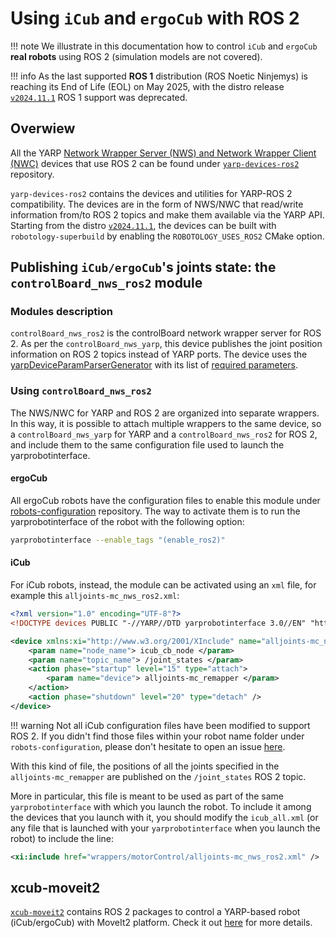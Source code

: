 # Using `iCub` and `ergoCub` with ROS 2

!!! note
    We illustrate in this documentation how to control `iCub` and `ergoCub` **real robots** using ROS 2 (simulation models are not covered).

!!! info
    As the last supported **ROS 1** distribution (ROS Noetic Ninjemys) is reaching its End of Life (EOL) on May 2025, with the distro release [`v2024.11.1`](../sw_versioning_table/2024.11.1.md) ROS 1 support was deprecated.

## Overwiew

All the YARP [Network Wrapper Server (NWS) and Network Wrapper Client (NWC)](https://www.yarp.it/latest//group__nws__and__nwc__architecture.html) devices that use ROS 2 can be found under [`yarp-devices-ros2`](https://github.com/robotology/yarp-devices-ros2) repository.

`yarp-devices-ros2` contains the devices and utilities for YARP-ROS 2 compatibility. The devices are in the form of NWS/NWC that read/write information from/to ROS 2 topics and make them available via the YARP API. Starting from the distro [`v2024.11.1`](../sw_versioning_table/2024.11.1.md), the devices can be built with `robotology-superbuild` by enabling the `ROBOTOLOGY_USES_ROS2` CMake option.

## Publishing `iCub/ergoCub`'s joints state: the `controlBoard_nws_ros2` module

### Modules description

`controlBoard_nws_ros2` is the controlBoard network wrapper server for ROS 2. As per the `controlBoard_nws_yarp`, this device publishes the joint position information on ROS 2 topics instead of YARP ports. The device uses the [yarpDeviceParamParserGenerator](https://yarp.it/latest/group__yarpDeviceParamParserGenerator.html) with its list of [required parameters](https://yarp.it/latest/classControlBoard__nws__ros2__ParamsParser.html).

### Using `controlBoard_nws_ros2`

The NWS/NWC for YARP and ROS 2 are organized into separate wrappers. In this way, it is possible to attach multiple wrappers to the same device, so a `controlBoard_nws_yarp` for YARP and a `controlBoard_nws_ros2` for ROS 2, and include them to the same configuration file used to launch the yarprobotinterface.

#### ergoCub

All ergoCub robots have the configuration files to enable this module under [robots-configuration](https://github.com/robotology/robots-configuration) repository. The way to activate them is to run the yarprobotinterface of the robot with the following option:

```sh
yarprobotinterface --enable_tags "(enable_ros2)"
```

#### iCub

For iCub robots, instead, the module can be activated using an `xml` file, for example this `alljoints-mc_nws_ros2.xml`:

```xml
<?xml version="1.0" encoding="UTF-8"?>
<!DOCTYPE devices PUBLIC "-//YARP//DTD yarprobotinterface 3.0//EN" "http://www.yarp.it/DTD/yarprobotinterfaceV3.0.dtd">

<device xmlns:xi="http://www.w3.org/2001/XInclude" name="alljoints-mc_nws_ros2" type="controlBoard_nws_ros2">
    <param name="node_name"> icub_cb_node </param>
    <param name="topic_name"> /joint_states </param>
    <action phase="startup" level="15" type="attach">
        <param name="device"> alljoints-mc_remapper </param>
    </action>
    <action phase="shutdown" level="20" type="detach" />
</device>
```

!!! warning
    Not all iCub configuration files have been modified to support ROS 2. If you didn't find those files within your robot name folder under `robots-configuration`, please don't hesitate to open an issue [here](https://github.com/robotology/robots-configuration/issues).

With this kind of file, the positions of all the joints specified in the `alljoints-mc_remapper` are published on the `/joint_states` ROS 2 topic.

More in particular, this file is meant to be used as part of the same `yarprobotinterface` with which you launch the robot. To include it among the devices that you launch with it, you should modify the `icub_all.xml` (or any file that is launched with your `yarprobotinterface` when you launch the robot) to include the line:

```xml
<xi:include href="wrappers/motorControl/alljoints-mc_nws_ros2.xml" />
```

## xcub-moveit2

[`xcub-moveit2`](https://github.com/icub-tech-iit/xcub-moveit2) contains ROS 2 packages to control a YARP-based robot (iCub/ergoCub) with MoveIt2 platform. Check it out [here](https://github.com/icub-tech-iit/xcub-moveit2/blob/master/README.md) for more details.
